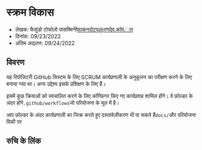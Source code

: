 # स्क्रम विकास

-   लेखक: फैसुंडो टोफोलो पासक्विनी[फाकनदोटप@रणदेव.कॉम.ार](mailto:facundotp@randev.com.ar)
-   दिनांक: 09/23/2022
-   अंतिम अद्यतन: 09/24/2022

## विवरण

यह रिपोजिटरी GitHub सिस्टम के लिए SCRUM कार्यप्रणाली के अनुकूलन का परीक्षण करने के लिए बनाया गया था।
अन्य उद्देश्य इसके प्रशिक्षण के लिए हैं।

इसमें कुछ क्रियाओं को स्वचालित करने के लिए कॉन्फ़िगर किए गए कार्यप्रवाह शामिल होंगे। वे फ़ोल्डर के अंदर होंगे`.github/workflows`जो परियोजना के मूल में है।

आप फ़ोल्डर के अंदर कार्यप्रणाली का जिक्र करते हुए दस्तावेज़ीकरण भी पा सकते हैं`docs/`और परियोजना विकी पर

## रुचि के लिंक
